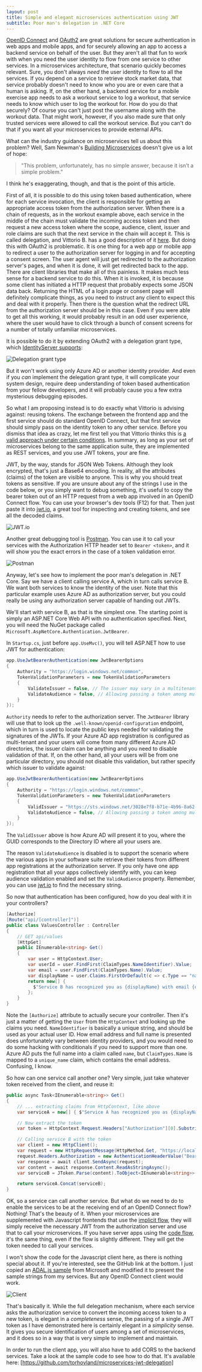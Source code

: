 ```yaml
---
layout: post
title: Simple and elegant microservices authentication using JWT
subtitle: Poor man's delegation in .NET Core
---
```


[OpenID Connect](http://openid.net/connect/) and [OAuth2](https://oauth.net/2/) are great solutions for secure authentication in web apps and mobile apps, and for securely allowing an app to access a backend service on behalf of the user. But they aren't all that fun to work with when you need the user identity to flow from one service to other services. In a microservices architecture, that scenario quickly becomes relevant. Sure, you don't always _need_ the user identity to flow to all the services. If you depend on a service to retrieve stock market data, that service probably doesn't need to know who you are or even care that a human is asking. If, on the other hand, a backend service for a mobile exercise app needs to ask a workout service to log a workout, that service needs to know which user to log the workout for. How do you do that securely? Of course you can't just post the username along with the workout data. That might work, however, if you also made sure that only trusted services were allowed to call the workout service. But you can't do that if you want all your microservices to provide external APIs.

What can the industry guidance on microservices tell us about this problem? Well, Sam Newman's [Building Microservices](https://www.amazon.com/Building-Microservices-Designing-Fine-Grained-Systems/dp/1491950358) doesn't give us a lot of hope: 

> "This problem, unfortunately, has no simple answer, because it isn’t a simple problem."

I think he's exaggerating, though, and that is the point of this article.

First of all, it is possible to do this using token based authentication, where for each service invocation, the client is responsible for getting an appropriate access token from the authorization server. When there is a chain of requests, as in the workout example above, each service in the middle of the chain must validate the incoming access token and then request a new access token where the scope, audience, client, issuer and role claims are such that the next service in the chain will accept it. This is called delegation, and Vittorio B. has a good description of it [here](https://blogs.msdn.microsoft.com/vbertocci/2008/09/07/delegation-or-traversing-multilayer-architectures/). But doing this with OAuth2 is problematic. It is one thing for a web app or mobile app to redirect a user to the authorization server for logging in and for accepting a consent screen. The user agent will just get redirected to the authorization server's pages, and when it is done, it will get redirected back to the app. There are client libraries that make all of this painless. It makes much less sense for a backend service to do this. When it is invoked, it is because some client has initiated a HTTP request that probably expects some JSON data back. Returning the HTML of a login page or consent page will definitely complicate things, as you need to instruct any client to expect this and deal with it properly. Then there is the question what the redirect URL from the authorization server should be in this case. Even if you were able to get all this working, it would probably result in an odd user experience, where the user would have to click through a bunch of consent screens for a number of totally unfamiliar microservices.

It is possible to do it by extending OAuth2 with a delegation grant type, which [IdentityServer supports](http://docs.identityserver.io/en/release/topics/extension_grants.html):

![Delegation grant type](http://docs.identityserver.io/en/release/_images/delegation.png)

But it won't work using only Azure AD or another identity provider. And even if you _can_ implement the delegation grant type, it will complicate your system design, require deep understanding of token based authentication from your fellow developers, and it will probably cause you a few extra mysterious debugging episodes.

So what I am proposing instead is to do exactly what Vittorio is advising against: reusing tokens. The exchange between the frontend app and the first service should do standard OpenID Connect, but that first service should simply pass on the identity token to any other service. Before you dismiss that idea as crazy, let me first tell you that Vittorio thinks this is [a valid approach under certain conditions](http://www.cloudidentity.com/blog/2013/01/09/using-the-jwt-handler-for-implementing-poor-man-s-delegation-actas/). In summary, as long as your set of microservices belong to the same application suite, they are implemented as REST services, and you use JWT tokens, your are fine.

JWT, by the way, stands for JSON Web Tokens. Although they look encrypted, that's just a Base64 encoding. In reality, all the attributes (claims) of the token are visible to anyone. This is why you should treat tokens as sensitive. If you are unsure about any of the strings I use in the code below, or you simply want to debug something, it's useful to copy the bearer token out of an HTTP request from a web app involved in an OpenID Connect flow. You can use your browser's dev tools (F12) for that. Then just paste it into [jwt.io](http://jwt.io), a great tool for inspecting and creating tokens, and see all the decoded claims. 

![JWT.io](https://github.com/torhovland/torhovland.github.io/raw/master/img/jwt.png)

Another great debugging tool is [Postman](https://www.getpostman.com/). You can use it to call your services with the Authorization HTTP header set to `Bearer <token>`, and it will show you the exact errors in the case of a token validation error.

![Postman](https://github.com/torhovland/torhovland.github.io/raw/master/img/postman.png)

Anyway, let's see how to implement the poor man's delegation in .NET Core. Say we have a client calling service A, which in turn calls service B. We want both services to know the identity of the user. Note that this particular example uses Azure AD as authorization server, but you could really be using any authorization server capable of handing out JWTs. 

We'll start with service B, as that is the simplest one. The starting point is simply an ASP.NET Core Web API with no authentication specified. Next, you will need the NuGet package called `Microsoft.AspNetCore.Authentication.JwtBearer`.

In `Startup.cs`, just before `app.UseMvc()`, you will tell ASP.NET how to use JWT for authentication:

```c#
app.UseJwtBearerAuthentication(new JwtBearerOptions
{
    Authority = "https://login.windows.net/common",
    TokenValidationParameters = new TokenValidationParameters
    {
        ValidateIssuer = false, // The issuer may vary in a multitenant scenario.
        ValidateAudience = false, // Allowing passing a token among multiple services (audiences).
    }
});
```

`Authority` needs to refer to the authorization server. The `JwtBearer` library will use that to look up the `.well-known/openid-configuration` endpoint, which in turn is used to locate the public keys needed for validating the signatures of the JWTs. If your Azure AD app registration is configured as multi-tenant and your users will come from many different Azure AD directories, the issuer claim can be anything and you need to disable validation of that. If, on the other hand, all your users will be from one particular directory, you should not disable this validation, but rather specify which issuer to validate against:

```c#
app.UseJwtBearerAuthentication(new JwtBearerOptions
{
    Authority = "https://login.windows.net/common",
    TokenValidationParameters = new TokenValidationParameters
    {
        ValidIssuer = "https://sts.windows.net/3028e7f8-b71e-4b96-8a62-999999999999/",
        ValidateAudience = false, // Allowing passing a token among multiple services (audiences).
    }
});
```

The `ValidIssuer` above is how Azure AD will present it to you, where the GUID corresponds to the Directory ID where all your users are.

The reason `ValidateAudience` is disabled is to support the scenario where the various apps in your software suite retrieve their tokens from different app registrations at the authorization server. If you only have one app registration that all your apps collectively identify with, you can keep audience validation enabled and set the `ValidAudience` property. Remember, you can use [jwt.io](http://jwt.io) to find the necessary string.

So now that authentication has been configured, how do you deal with it in your controllers?

```c#
[Authorize]
[Route("api/[controller]")]
public class ValuesController : Controller
{
    // GET api/values
    [HttpGet]
    public IEnumerable<string> Get()
    {
        var user = HttpContext.User;
        var userId = user.FindFirst(ClaimTypes.NameIdentifier).Value;
        var email = user.FindFirst(ClaimTypes.Name).Value;
        var displayName = user.Claims.FirstOrDefault(c => c.Type == "name")?.Value;
        return new[] { 
          $"Service B has recognized you as {displayName} with email {email} and identity {userId}."
        };
    }
}
```

Note the `[Authorize]` attribute to actually secure your controller. Then it's just a matter of getting the `User` from the `HttpContext` and looking up the claims you need. `NameIdentifier` is basically a unique string, and should be used as your actual user ID. How email address and full name is presented does unfortunately vary between identity providers, and you would need to do some hacking with conditionals if you need to support more than one. Azure AD puts the full name into a claim called `name`, but `ClaimTypes.Name` is mapped to a `unique_name` claim, which contains the email address. Confusing, I know.

So how can one service call another one? Very simple, just take whatever token received from the client, and reuse it:

```c#
public async Task<IEnumerable<string>> Get()
{
    // ... extracting claims from HttpContext, like above
    var serviceA = new[] { $"Service A has recognized you as {displayName} with email {email} ...

    // Now extract the token
    var token = HttpContext.Request.Headers["Authorization"][0].Substring("Bearer ".Length);

    // Calling service B with the token
    var client = new HttpClient();
    var request = new HttpRequestMessage(HttpMethod.Get, "https://localhost:44371/api/values");
    request.Headers.Authorization = new AuthenticationHeaderValue("Bearer", token);
    var response = await client.SendAsync(request);
    var content = await response.Content.ReadAsStringAsync();
    var serviceB = JToken.Parse(content).ToObject<IEnumerable<string>>();

    return serviceA.Concat(serviceB);
}
```

OK, so a service can call another service. But what do we need to do to enable the services to be at the receiving end of an OpenID Connect flow? Nothing! That's the beauty of it. When your microservices are supplemented with Javascript frontends that use the [implicit flow](https://openid.net/specs/openid-connect-core-1_0.html#ImplicitFlowAuth), they will simply receive the necessary JWT from the authorization server and use that to call your microservices. If you have server apps using the [code flow](https://openid.net/specs/openid-connect-core-1_0.html#CodeFlowAuth), it's the same thing, even if the flow is slightly different. They will get the token needed to call your services.

I won't show the code for the Javascript client here, as there is nothing special about it. If you're interested, see the GitHub link at the bottom. I just copied an [ADAL.js sample](https://github.com/Azure-Samples/active-directory-angularjs-singlepageapp) from Microsoft and modified it to present the sample strings from my services. But any OpenID Connect client would work.

![Client](https://github.com/torhovland/torhovland.github.io/raw/master/img/jwt-client.png)

That's basically it. While the full delegation mechanism, where each service asks the authorization service to convert the incoming access token to a new token, is elegant in a _completeness_ sense, the passing of a single JWT token as I have demonstrated here is certainly elegant in a _simplicity_ sense. It gives you secure identification of users among a set of microservices, and it does so in a way that is very simple to implement and maintain.

In order to run the client app, you will also have to add CORS to the backend services. Take a look at the sample code to see how to do that. It's available here:
[https://github.com/torhovland/microservices-jwt-delegation]